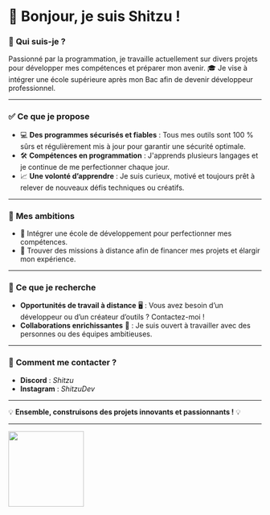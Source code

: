 # **🌟 Bonjour, je suis Shitzu !**  

### 🚀 **Qui suis-je ?**  
Passionné par la programmation, je travaille actuellement sur divers projets pour développer mes compétences et préparer mon avenir. 🎓 Je vise à intégrer une école supérieure après mon Bac afin de devenir développeur professionnel.  

---

### ✅ **Ce que je propose**  
- 💻 **Des programmes sécurisés et fiables** : Tous mes outils sont 100 % sûrs et régulièrement mis à jour pour garantir une sécurité optimale.  
- 🛠️ **Compétences en programmation** : J'apprends plusieurs langages et je continue de me perfectionner chaque jour.  
- 📈 **Une volonté d’apprendre** : Je suis curieux, motivé et toujours prêt à relever de nouveaux défis techniques ou créatifs.  

---

### 📍 **Mes ambitions**  
- 🏫 Intégrer une école de développement pour perfectionner mes compétences.  
- 💼 Trouver des missions à distance afin de financer mes projets et élargir mon expérience.  

---

### 📖 **Ce que je recherche**  
- **Opportunités de travail à distance** 🖥️ : Vous avez besoin d’un développeur ou d’un créateur d’outils ? Contactez-moi !  
- **Collaborations enrichissantes** 🤝 : Je suis ouvert à travailler avec des personnes ou des équipes ambitieuses.  

---

### 📩 **Comment me contacter ?**  
- **Discord** : *Shitzu*  
- **Instagram** : *ShitzuDev*

---

💡 **Ensemble, construisons des projets innovants et passionnants !** 💡  

---
<a href="https://github.com/anuraghazra/convoychat">
  <img height=150 align="center" src="https://github-readme-stats.vercel.app/api/top-langs?username=ShitzuDev&layout=compact&langs_count=8&card_width=320" />
</a>
